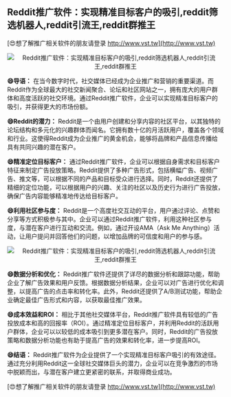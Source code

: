 ## **Reddit推广软件：实现精准目标客户的吸引,reddit筛选机器人,reddit引流王,reddit群推王**

[😍想了解推广相关软件的朋友请登录 http://www.vst.tw](http://www.vst.tw)

 <center><img src="https://vst.tw/MP4/tuiguang/png/4.png" alt="Reddit推广软件：实现精准目标客户的吸引,reddit筛选机器人,reddit引流王,reddit群推王"></center>

**😄导语：**
在当今数字时代，社交媒体已经成为企业推广和营销的重要渠道。而Reddit作为全球最大的社交新闻聚合、论坛和社区网站之一，拥有庞大的用户群体和高度活跃的社交环境。通过Reddit推广软件，企业可以实现精准目标客户的吸引，并获得更大的市场份额。

**😄Reddit的潜力：**
Reddit是一个由用户创建和分享内容的社区平台，以其独特的论坛结构和多元化的兴趣群体而闻名。它拥有数十亿的月活跃用户，覆盖各个领域和行业。这使得Reddit成为企业推广的黄金机会，能够将品牌和产品信息传播给具有共同兴趣的潜在客户。

**😄精准定位目标客户：**
通过Reddit推广软件，企业可以根据自身需求和目标客户特征来制定广告投放策略。Reddit提供了多种广告形式，包括横幅广告、视频广告、推文等，可以根据不同的产品和目标受众进行选择。同时，Reddit还提供了精细的定位功能，可以根据用户的兴趣、关注的社区以及历史行为进行广告投放，确保广告内容能够精准地传达给目标客户。

**😄利用社区参与度：**
Reddit是一个高度社交互动的平台，用户通过评论、点赞和分享等方式积极参与其中。企业可以通过Reddit推广软件，利用这种社区参与度，与潜在客户进行互动和交流。例如，通过开设AMA（Ask Me Anything）活动，让用户提问并回答他们的问题，以增加品牌的可信度和用户的参与感。

 <center><img src="https://vst.tw/MP4/tuiguang/png/7.png" alt="Reddit推广软件：实现精准目标客户的吸引,reddit筛选机器人,reddit引流王,reddit群推王"></center>

**😄数据分析和优化：**
Reddit推广软件还提供了详尽的数据分析和跟踪功能，帮助企业了解广告效果和用户反馈。根据数据分析结果，企业可以对广告进行优化和调整，以提高广告的点击率和转化率。此外，Reddit还提供了A/B测试功能，帮助企业确定最佳广告形式和内容，以获取最佳推广效果。

**😄成本效益和ROI：**
相比于其他社交媒体平台，Reddit推广软件具有较低的广告投放成本和高的回报率（ROI）。通过精准定位目标客户，并利用Reddit的活跃用户群体，企业可以以较低的成本吸引到更多潜在客户。同时，Reddit的广告投放策略和数据分析功能也有助于提高广告的效果和转化率，进一步提高ROI。

**😄结语：**
Reddit推广软件为企业提供了一个实现精准目标客户吸引的有效途径。通过充分利用Reddit这一全球社交媒体巨头的潜力，企业可以在竞争激烈的市场中脱颖而出，与潜在客户建立更紧密的联系，并取得商业成功。

[😍想了解推广相关软件的朋友请登录 http://www.vst.tw](http://www.vst.tw)



